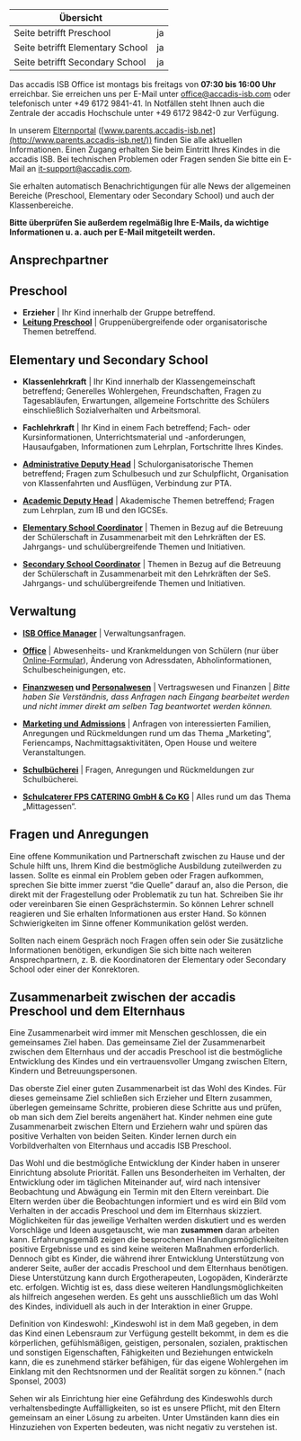 | Übersicht | |
| --- | --- |
| Seite betrifft Preschool | ja |
| Seite betrifft Elementary School | ja |
| Seite betrifft Secondary School | ja |

Das accadis ISB Office ist montags bis freitags von **07:30 bis 16:00 Uhr** erreichbar. Sie erreichen uns per E-Mail unter [office@accadis-isb.com](mailto:office@accadis-isb.com) oder telefonisch unter +49 6172 9841-41. In Notfällen steht Ihnen auch die Zentrale der accadis Hochschule unter +49 6172 9842-0 zur Verfügung.

In unserem [Elternportal](/de/Elternportal "Elternportal") ([www.parents.accadis-isb.net](http://www.parents.accadis-isb.net/)) finden Sie alle aktuellen Informationen. Einen Zugang erhalten Sie beim Eintritt Ihres Kindes in die accadis ISB. Bei technischen Problemen oder Fragen senden Sie bitte ein E-Mail an [it-support@accadis.com](mailto:it-support@accadis.com).

Sie erhalten automatisch Benachrichtigungen für alle News der allgemeinen Bereiche (Preschool, Elementary oder Secondary School) und auch der Klassenbereiche.

**Bitte überprüfen Sie außerdem regelmäßig Ihre E-Mails, da wichtige Informationen u. a. auch per E-Mail mitgeteilt werden.**

## Ansprechpartner 

## Preschool 

-   **Erzieher** | Ihr Kind innerhalb der Gruppe betreffend.
-   **[Leitung Preschool](/de/Funktion:Principal_Preschool "Funktion:Principal Preschool")** | Gruppenübergreifende oder organisatorische Themen betreffend.

## Elementary und Secondary School 

-   **Klassenlehrkraft** | Ihr Kind innerhalb der Klassengemeinschaft betreffend; Generelles Wohlergehen, Freundschaften, Fragen zu Tagesabläufen, Erwartungen, allgemeine Fortschritte des Schülers einschließlich Sozialverhalten und Arbeitsmoral.

-   **Fachlehrkraft** | Ihr Kind in einem Fach betreffend; Fach- oder Kursinformationen, Unterrichtsmaterial und -anforderungen, Hausaufgaben, Informationen zum Lehrplan, Fortschritte Ihres Kindes.

-   **[Administrative Deputy Head](/de/Funktion:Administrative_Deputy_Head "Funktion:Administrative Deputy Head")** | Schulorganisatorische Themen betreffend; Fragen zum Schulbesuch und zur Schulpflicht, Organisation von Klassenfahrten und Ausflügen, Verbindung zur PTA.

-   **[Academic Deputy Head](/de/Funktion:Academic_Deputy_Head "Funktion:Academic Deputy Head")** | Akademische Themen betreffend; Fragen zum Lehrplan, zum IB und den IGCSEs.

-   **[Elementary School Coordinator](/de/Funktion:Elementary_School_Coordinator "Funktion:Elementary School Coordinator")** | Themen in Bezug auf die Betreuung der Schülerschaft in Zusammenarbeit mit den Lehrkräften der ES. Jahrgangs- und schulübergreifende Themen und Initiativen.

-   **[Secondary School Coordinator](/de/Funktion:Secondary_School_Coordinator "Funktion:Secondary School Coordinator")** | Themen in Bezug auf die Betreuung der Schülerschaft in Zusammenarbeit mit den Lehrkräften der SeS. Jahrgangs- und schulübergreifende Themen und Initiativen.

## Verwaltung 

-   **[ISB Office Manager](/de/Abteilung:Office "Abteilung:Office")** | Verwaltungsanfragen.

-   **[Office](/de/Abteilung:Office "Abteilung:Office")** | Abwesenheits- und Krankmeldungen von Schülern (nur über [Online-Formular](http://accadis.eu/student-absences)), Änderung von Adressdaten, Abholinformationen, Schulbescheinigungen, etc.

-   **[Finanzwesen](/de/Abteilung:Finanzwesen "Abteilung:Finanzwesen") und [Personalwesen](/de/Abteilung:Personalwesen "Abteilung:Personalwesen")** | Vertragswesen und Finanzen | _Bitte haben Sie Verständnis, dass Anfragen nach Eingang bearbeitet werden und nicht immer direkt am selben Tag beantwortet werden können._

-   **[Marketing und Admissions](/de/Abteilung:Marketing_und_Admissions "Abteilung:Marketing und Admissions")** | Anfragen von interessierten Familien, Anregungen und Rückmeldungen rund um das Thema „Marketing“, Feriencamps, Nachmittagsaktivitäten, Open House und weitere Veranstaltungen.

-   **[Schulbücherei](/de/B%C3%BCcher,_Lehrmittel_und_B%C3%BCcherei "Bücher, Lehrmittel und Bücherei")** | Fragen, Anregungen und Rückmeldungen zur Schulbücherei.

-   **[Schulcaterer FPS CATERING GmbH & Co KG](mailto:team-schulekita@fps-catering.de)** | Alles rund um das Thema „Mittagessen“.

## Fragen und Anregungen 

Eine offene Kommunikation und Partnerschaft zwischen zu Hause und der Schule hilft uns, Ihrem Kind die bestmögliche Ausbildung zuteilwerden zu lassen. Sollte es einmal ein Problem geben oder Fragen aufkommen, sprechen Sie bitte immer zuerst “die Quelle” darauf an, also die Person, die direkt mit der Fragestellung oder Problematik zu tun hat. Schreiben Sie ihr oder vereinbaren Sie einen Gesprächstermin. So können Lehrer schnell reagieren und Sie erhalten Informationen aus erster Hand. So können Schwierigkeiten im Sinne offener Kommunikation gelöst werden.

Sollten nach einem Gespräch noch Fragen offen sein oder Sie zusätzliche Informationen benötigen, erkundigen Sie sich bitte nach weiteren Ansprechpartnern, z. B. die Koordinatoren der Elementary oder Secondary School oder einer der Konrektoren.

## Zusammenarbeit zwischen der accadis Preschool und dem Elternhaus 

Eine Zusammenarbeit wird immer mit Menschen geschlossen, die ein gemeinsames Ziel haben. Das gemeinsame Ziel der Zusammenarbeit zwischen dem Elternhaus und der accadis Preschool ist die bestmögliche Entwicklung des Kindes und ein vertrauensvoller Umgang zwischen Eltern, Kindern und Betreuungspersonen.

Das oberste Ziel einer guten Zusammenarbeit ist das Wohl des Kindes. Für dieses gemeinsame Ziel schließen sich Erzieher und Eltern zusammen, überlegen gemeinsame Schritte, probieren diese Schritte aus und prüfen, ob man sich dem Ziel bereits angenähert hat. Kinder nehmen eine gute Zusammenarbeit zwischen Eltern und Erziehern wahr und spüren das positive Verhalten von beiden Seiten. Kinder lernen durch ein Vorbildverhalten von Elternhaus und accadis ISB Preschool.

Das Wohl und die bestmögliche Entwicklung der Kinder haben in unserer Einrichtung absolute Priorität. Fallen uns Besonderheiten im Verhalten, der Entwicklung oder im täglichen Miteinander auf, wird nach intensiver Beobachtung und Abwägung ein Termin mit den Eltern vereinbart. Die Eltern werden über die Beobachtungen informiert und es wird ein Bild vom Verhalten in der accadis Preschool und dem im Elternhaus skizziert. Möglichkeiten für das jeweilige Verhalten werden diskutiert und es werden Vorschläge und Ideen ausgetauscht, wie man **zusammen** daran arbeiten kann. Erfahrungsgemäß zeigen die besprochenen Handlungsmöglichkeiten positive Ergebnisse und es sind keine weiteren Maßnahmen erforderlich. Dennoch gibt es Kinder, die während ihrer Entwicklung Unterstützung von anderer Seite, außer der accadis Preschool und dem Elternhaus benötigen. Diese Unterstützung kann durch Ergotherapeuten, Logopäden, Kinderärzte etc. erfolgen. Wichtig ist es, dass diese weiteren Handlungsmöglichkeiten als hilfreich angesehen werden. Es geht uns ausschließlich um das Wohl des Kindes, individuell als auch in der Interaktion in einer Gruppe.

Definition von Kindeswohl: „Kindeswohl ist in dem Maß gegeben, in dem das Kind einen Lebensraum zur Verfügung gestellt bekommt, in dem es die körperlichen, gefühlsmäßigen, geistigen, personalen, sozialen, praktischen und sonstigen Eigenschaften, Fähigkeiten und Beziehungen entwickeln kann, die es zunehmend stärker befähigen, für das eigene Wohlergehen im Einklang mit den Rechtsnormen und der Realität sorgen zu können.“ (nach Sponsel, 2003)

Sehen wir als Einrichtung hier eine Gefährdung des Kindeswohls durch verhaltensbedingte Auffälligkeiten, so ist es unsere Pflicht, mit den Eltern gemeinsam an einer Lösung zu arbeiten. Unter Umständen kann dies ein Hinzuziehen von Experten bedeuten, was nicht negativ zu verstehen ist.